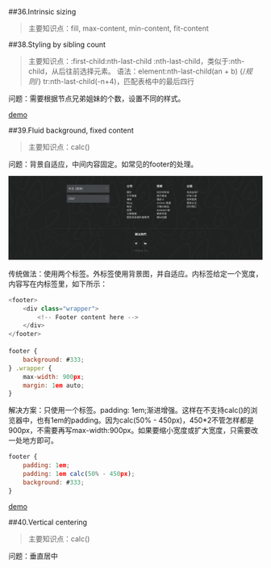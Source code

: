 ##36.Intrinsic sizing
>主要知识点：fill, max-content, min-content, fit-content

##38.Styling by sibling count
>主要知识点：:first-child:nth-last-child
>:nth-last-child，类似于:nth-child，从后往前选择元素。
>语法：element:nth-last-child(an + b) {/*规则*/}
>tr:nth-last-child(-n+4)，匹配表格中的最后四行

问题：需要根据节点兄弟姐妹的个数，设置不同的样式。

[demo](http://violarong.github.io/cssSecretDemos/7.Structure&layout/38.StylingBySiblingCount.html)

##39.Fluid background, fixed content
>主要知识点：calc()

问题：背景自适应，中间内容固定。如常见的footer的处理。

![alt text](./res/39_footer.jpg "footer")

传统做法：使用两个标签。外标签使用背景图，并自适应。内标签给定一个宽度，内容写在内标签里，如下所示：

```js
<footer>
    <div class="wrapper">
        <!-- Footer content here -->
    </div>
</footer>

footer {
    background: #333;
} .wrapper {
    max-width: 900px;
    margin: 1em auto;
}

```
解决方案：只使用一个标签。padding: 1em;渐进增强。这样在不支持calc()的浏览器中，也有1em的padding。因为calc(50% - 450px)，450*2不管怎样都是900px，不需要再写max-width:900px。如果要缩小宽度或扩大宽度，只需要改一处地方即可。

```js
footer {
    padding: 1em;
    padding: 1em calc(50% - 450px);
    background: #333;
}
```

[demo](http://violarong.github.io/cssSecretDemos/7.Structure&layout/39.FluidBackgroundFixedContent.html)

##40.Vertical centering
>主要知识点：calc()

问题：垂直居中
